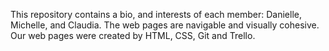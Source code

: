 This repository contains a bio, and interests of each member: Danielle, Michelle, and Claudia. The web pages are navigable and visually cohesive. Our web pages were created by HTML, CSS, Git and Trello.